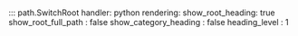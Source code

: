 # 
::: path.SwitchRoot
    handler: python
    rendering:
      show_root_heading: true
      show_root_full_path : false
      show_category_heading : false
      heading_level : 1
